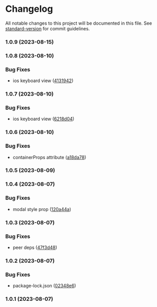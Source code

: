 # Changelog

All notable changes to this project will be documented in this file. See [standard-version](https://github.com/conventional-changelog/standard-version) for commit guidelines.

### 1.0.9 (2023-08-15)

### 1.0.8 (2023-08-10)


### Bug Fixes

* ios keyboard view ([4131942](https://github.com/birdwingo/react-native-swipe-modal/commit/4131942ced2136e98e28826e82b8a3067bc435bc))

### 1.0.7 (2023-08-10)


### Bug Fixes

* ios keyboard view ([6218d04](https://github.com/birdwingo/react-native-swipe-modal/commit/6218d0453dbd6c201ddea512ddb9e14bd9211ff3))

### 1.0.6 (2023-08-10)


### Bug Fixes

* containerProps attribute ([a18da78](https://github.com/birdwingo/react-native-swipe-modal/commit/a18da78b333863d851d1b57f8315bc8a85a3bf23))

### 1.0.5 (2023-08-09)

### 1.0.4 (2023-08-07)


### Bug Fixes

* modal style prop ([120a44a](https://github.com/birdwingo/react-native-swipe-modal/commit/120a44a1a4be0fbe28169ffeb793a734ad25cffc))

### 1.0.3 (2023-08-07)


### Bug Fixes

* peer deps ([47f3d48](https://github.com/birdwingo/react-native-swipe-modal/commit/47f3d48da9faf9c853d3d2c24e441d732e6a86bf))

### 1.0.2 (2023-08-07)


### Bug Fixes

* package-lock.json ([02348e6](https://github.com/birdwingo/react-native-swipe-modal/commit/02348e635c5f852a23623b2472543763fa5664ad))

### 1.0.1 (2023-08-07)
